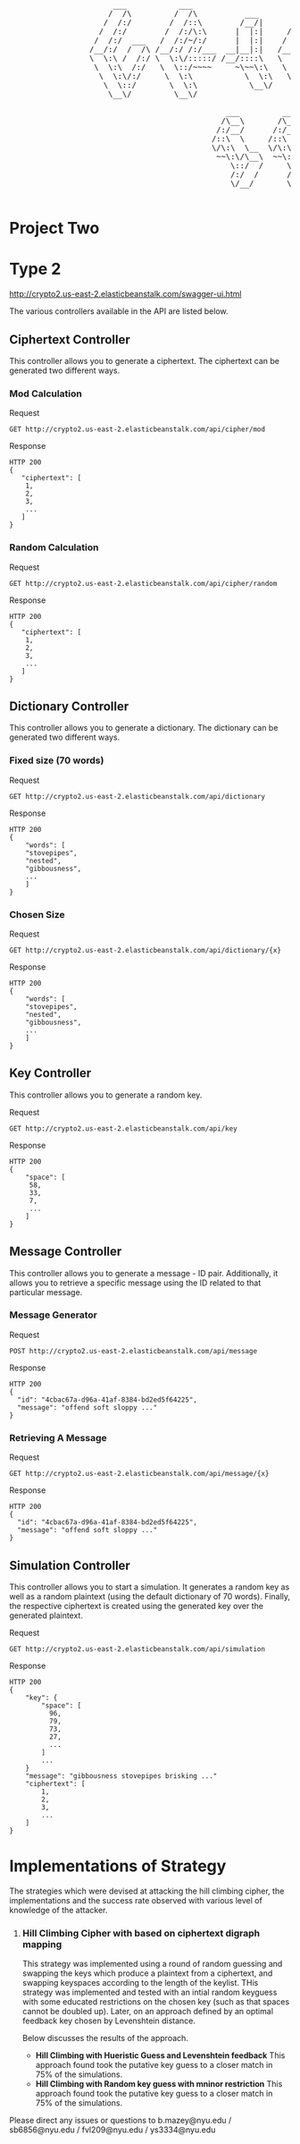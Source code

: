  <pre>
                      ___           ___                       ___                     ___
                     /  /\         /  /\          ___        /  /\        ___        /  /\
                    /  /:/        /  /::\        /__/|      /  /::\      /  /\      /  /::\
                   /  /:/        /  /:/\:\      |  |:|     /  /:/\:\    /  /:/     /  /:/\:\
                  /  /:/  ___   /  /:/~/:/      |  |:|    /  /:/~/:/   /  /:/     /  /:/  \:\
                 /__/:/  /  /\ /__/:/ /:/___  __|__|:|   /__/:/ /:/   /  /::\    /__/:/ \__\:\
                 \  \:\ /  /:/ \  \:\/:::::/ /__/::::\   \  \:\/:/   /__/:/\:\   \  \:\ /  /:/
                  \  \:\  /:/   \  \::/~~~~     ~\~~\:\   \  \::/    \__\/  \:\   \  \:\  /:/
                   \  \:\/:/     \  \:\           \  \:\   \  \:\         \  \:\   \  \:\/:/
                    \  \::/       \  \:\           \__\/    \  \:\         \__\/    \  \::/
                     \__\/         \__\/                     \__\/                   \__\/

                                              ___         ___
                                             /\__\       /\__\
                                            /:/__/      /:/__/
                                           /::\  \     /::\  \
                                           \/\:\  \__  \/\:\  \__
                                            ~~\:\/\__\  ~~\:\/\__\
                                               \::/  /     \::/  /
                                               /:/  /      /:/  /
                                               \/__/       \/__/

</pre>

<h1>Project Two</h1>
<h1>Type 2</h1>

http://crypto2.us-east-2.elasticbeanstalk.com/swagger-ui.html

The various controllers available in the API are listed below.

<h2>Ciphertext Controller</h2>

This controller allows you to generate a ciphertext.
The ciphertext can be generated two different ways.

<h3>Mod Calculation</h3>

Request

    GET http://crypto2.us-east-2.elasticbeanstalk.com/api/cipher/mod

Response

    HTTP 200
    {
       "ciphertext": [
        1,
        2,
        3,
        ...
       ]
    }

<h3>Random Calculation</h3>

Request

    GET http://crypto2.us-east-2.elasticbeanstalk.com/api/cipher/random

Response

    HTTP 200
    {
       "ciphertext": [
        1,
        2,
        3,
        ...
       ]
    }

<h2>Dictionary Controller</h2>
This controller allows you to generate a dictionary.
The dictionary can be generated two different ways.

<h3>Fixed size (70 words)</h3>

Request

    GET http://crypto2.us-east-2.elasticbeanstalk.com/api/dictionary

Response

    HTTP 200
    {
        "words": [
        "stovepipes",
        "nested",
        "gibbousness",
        ...
        ]
    }

<h3>Chosen Size</h3>

Request

    GET http://crypto2.us-east-2.elasticbeanstalk.com/api/dictionary/{x}

Response

    HTTP 200
    {
        "words": [
        "stovepipes",
        "nested",
        "gibbousness",
        ...
        ]
    }

<h2>Key Controller</h2>
This controller allows you to generate a random key.

Request

    GET http://crypto2.us-east-2.elasticbeanstalk.com/api/key

Response

    HTTP 200
    {
        "space": [
         58,
         33,
         7,
         ...
        ]
    }

<h2>Message Controller</h2>
This controller allows you to generate a message - ID pair.
Additionally, it allows you to retrieve a specific message using the ID related to that particular message.

<h3>Message Generator</h3>

Request

    POST http://crypto2.us-east-2.elasticbeanstalk.com/api/message

Response

    HTTP 200
    {
      "id": "4cbac67a-d96a-41af-8384-bd2ed5f64225",
      "message": "offend soft sloppy ..."
    }

<h3>Retrieving A Message</h3>

Request

    GET http://crypto2.us-east-2.elasticbeanstalk.com/api/message/{x}

Response

    HTTP 200
    {
      "id": "4cbac67a-d96a-41af-8384-bd2ed5f64225",
      "message": "offend soft sloppy ..."
    }

<h2>Simulation Controller</h2>
This controller allows you to start a simulation.
It generates a random key as well as a random plaintext (using the default dictionary of 70 words).
Finally, the respective ciphertext is created using the generated key over the generated plaintext.

Request

    GET http://crypto2.us-east-2.elasticbeanstalk.com/api/simulation

Response

    HTTP 200
    {
        "key": {
            "space": [
              96,
              79,
              73,
              27,
              ...
            ]
            ...
        }
        "message": "gibbousness stovepipes brisking ..."
        "ciphertext": [
            1,
            2,
            3,
            ...
        ]
    }
<h1>Implementations of Strategy</h1>
<p>
  The strategies which were devised at attacking the hill climbing cipher, the implementations and the success rate observed with various level of knowledge of the attacker.
  <ol>
    <li>
      <h3>Hill Climbing Cipher with based on ciphertext digraph mapping</h3>
      <p>
      This strategy was implemented using a round of random guessing and swapping the keys which produce a plaintext from a ciphertext, and swapping keyspaces according to the length of the keylist. THis strategy was implemented and tested with an intial random keyguess with some educated restrictions on the chosen key (such as that spaces cannot be doubled up). Later, on an approach defined by an optimal feedback key chosen by Levenshtein distance.
      </p>
      <p>
        Below discusses the results of the approach.
        <ul>
          <li>
            <b>Hill Climbing with Hueristic Guess and Levenshtein feedback</b>
            This approach found took the putative key guess to a closer match in 75% of the simulations.
          </li>
          <li>
            <b>Hill Climbing with Random key guess with mninor restriction</b>
            This approach found took the putative key guess to a closer match in 75% of the simulations.
          </li>
        </ul>
      </p>
    </li>
    
  </ol>
</p>
Please direct any issues or questions to b.mazey@nyu.edu / sb6856@nyu.edu / fvl209@nyu.edu / ys3334@nyu.edu
